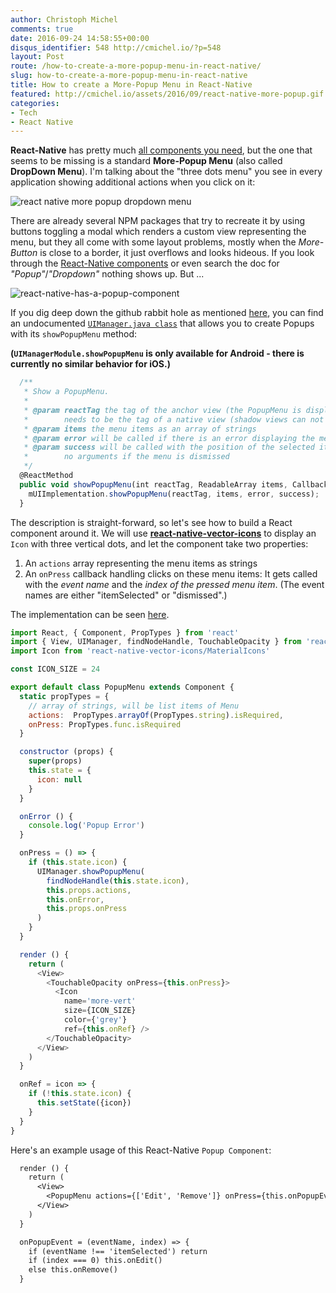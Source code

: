 ```yaml
---
author: Christoph Michel
comments: true
date: 2016-09-24 14:58:55+00:00
disqus_identifier: 548 http://cmichel.io/?p=548
layout: Post
route: /how-to-create-a-more-popup-menu-in-react-native/
slug: how-to-create-a-more-popup-menu-in-react-native
title: How to create a More-Popup Menu in React-Native
featured: http://cmichel.io/assets/2016/09/react-native-more-popup.gif
categories:
- Tech
- React Native
---
```

**React-Native** has pretty much [all components you need](https://facebook.github.io/react-native/docs/), but the one that seems to be missing is a standard **More-Popup Menu** (also called **DropDown Menu**). I'm talking about the "three dots menu" you see in every application showing additional actions when you click on it:

![react native more popup dropdown menu](http://cmichel.io/assets/2016/09/react-native-more-popup.gif)

There are already several NPM packages that try to recreate it by using buttons toggling a modal which renders a custom view representing the menu, but they all come with some layout problems, mostly when the _More-Button_ is close to a border, it just overflows and looks hideous.
If you look through the [React-Native components](https://facebook.github.io/react-native/docs/) or even search the doc for _"Popup"_/_"Dropdown"_ nothing shows up. But ...

![react-native-has-a-popup-component](http://cmichel.io/assets/2016/09/react-native-has-a-popup-component.jpg)

If you dig deep down the github rabbit hole as mentioned [here](https://github.com/facebook/react-native/issues/3004), you can find an undocumented [`UIManager.java class`](https://github.com/facebook/react-native/blob/master/ReactAndroid/src/main/java/com/facebook/react/uimanager/UIManagerModule.java) that allows you to create Popups with its `showPopupMenu` method:
 
**(`UIManagerModule.showPopupMenu` is only available for Android - there is currently no similar behavior for iOS.)**

```javascript
  /**
   * Show a PopupMenu.
   *
   * @param reactTag the tag of the anchor view (the PopupMenu is displayed next to this view); this
   *        needs to be the tag of a native view (shadow views can not be anchors)
   * @param items the menu items as an array of strings
   * @param error will be called if there is an error displaying the menu
   * @param success will be called with the position of the selected item as the first argument, or
   *        no arguments if the menu is dismissed
   */
  @ReactMethod
  public void showPopupMenu(int reactTag, ReadableArray items, Callback error, Callback success) {
    mUIImplementation.showPopupMenu(reactTag, items, error, success);
  }
```
 
The description is straight-forward, so let's see how to build a React component around it. We will use [**react-native-vector-icons**](https://github.com/oblador/react-native-vector-icons) to display an `Icon` with three vertical dots, and let the component take two properties:
  1. An `actions` array representing the menu items as strings
  2. An `onPress` callback handling clicks on these menu items: It gets called with the _event name_ and the _index of the pressed menu item_. (The event names are either "itemSelected" or "dismissed".)

The implementation can be seen [here](https://gist.github.com/MrToph/1bcd0daa99035e63f427dd2b08256bd9).

```javascript
import React, { Component, PropTypes } from 'react'
import { View, UIManager, findNodeHandle, TouchableOpacity } from 'react-native'
import Icon from 'react-native-vector-icons/MaterialIcons'

const ICON_SIZE = 24

export default class PopupMenu extends Component {
  static propTypes = {
    // array of strings, will be list items of Menu
    actions:  PropTypes.arrayOf(PropTypes.string).isRequired,
    onPress: PropTypes.func.isRequired
  }

  constructor (props) {
    super(props)
    this.state = {
      icon: null
    }
  }

  onError () {
    console.log('Popup Error')
  }

  onPress = () => {
    if (this.state.icon) {
      UIManager.showPopupMenu(
        findNodeHandle(this.state.icon),
        this.props.actions,
        this.onError,
        this.props.onPress
      )
    }
  }

  render () {
    return (
      <View>
        <TouchableOpacity onPress={this.onPress}>
          <Icon
            name='more-vert'
            size={ICON_SIZE}
            color={'grey'}
            ref={this.onRef} />
        </TouchableOpacity>
      </View>
    )
  }

  onRef = icon => {
    if (!this.state.icon) {
      this.setState({icon})
    }
  }
}
```

Here's an example usage of this React-Native `Popup Component`:
 
```default
  render () {
    return (
      <View>
        <PopupMenu actions={['Edit', 'Remove']} onPress={this.onPopupEvent} />
      </View>
    )
  }

  onPopupEvent = (eventName, index) => {
    if (eventName !== 'itemSelected') return
    if (index === 0) this.onEdit()
    else this.onRemove()
  }
```
